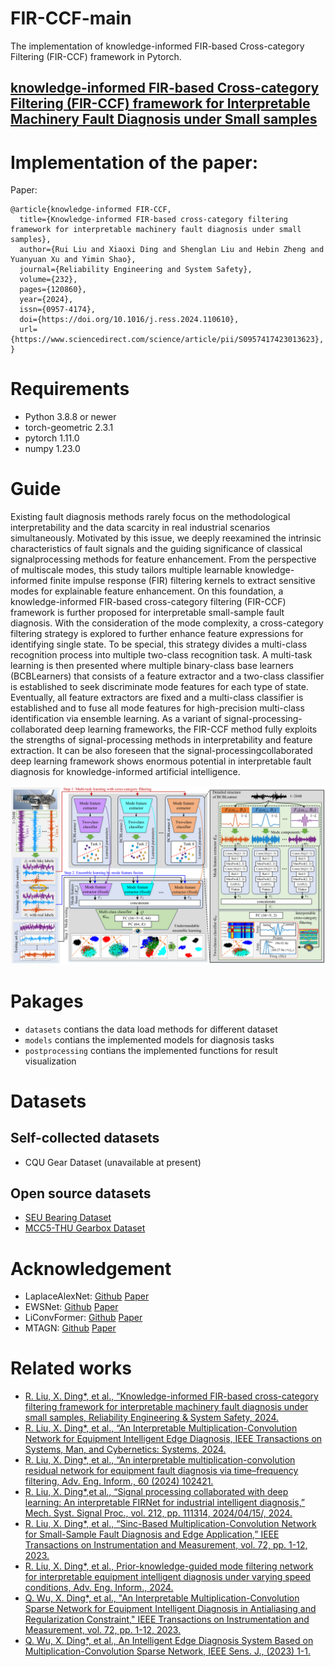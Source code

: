# FIR-CCF-main
The implementation of knowledge-informed FIR-based Cross-category Filtering (FIR-CCF) framework in Pytorch.
## [knowledge-informed FIR-based Cross-category Filtering (FIR-CCF) framework for Interpretable Machinery Fault Diagnosis under Small samples](https://www.sciencedirect.com/science/article/abs/pii/S0951832024006811)

# Implementation of the paper:
Paper:
```
@article{knowledge-informed FIR-CCF,
  title={Knowledge-informed FIR-based cross-category filtering framework for interpretable machinery fault diagnosis under small samples},
  author={Rui Liu and Xiaoxi Ding and Shenglan Liu and Hebin Zheng and Yuanyuan Xu and Yimin Shao},
  journal={Reliability Engineering and System Safety},
  volume={232},
  pages={120860},
  year={2024},
  issn={0957-4174},
  doi={https://doi.org/10.1016/j.ress.2024.110610},
  url={https://www.sciencedirect.com/science/article/pii/S0957417423013623},
}
```
# Requirements
* Python 3.8.8 or newer
* torch-geometric 2.3.1
* pytorch  1.11.0
* numpy  1.23.0

# Guide 
Existing fault diagnosis methods rarely focus on the methodological interpretability and the data scarcity in real industrial scenarios simultaneously. Motivated by this issue, we deeply reexamined the intrinsic characteristics of fault signals and the guiding significance of classical signalprocessing methods for feature enhancement. From the perspective of multiscale modes, this study tailors multiple learnable knowledge-informed finite impulse response (FIR) filtering kernels to extract sensitive modes for explainable feature enhancement. On this foundation, a knowledge-informed FIR-based cross-category filtering (FIR-CCF) framework is further proposed for interpretable small-sample fault diagnosis. With the consideration of the mode complexity, a cross-category filtering strategy is explored to further enhance feature expressions for identifying single state. To be special, this strategy divides a multi-class recognition process into multiple two-class recognition task. A multi-task learning is then presented where multiple binary-class base learners (BCBLearners) that consists of a feature extractor and a two-class classifier is established to seek discriminate mode features for each type of state. Eventually, all feature extractors are fixed and a multi-class classifier is established and to fuse all mode features for high-precision multi-class identification via ensemble learning. As a variant of signal-processing-collaborated deep learning frameworks, the FIR-CCF method fully exploits the strengths of signal-processing methods in interpretability and feature extraction. It can be also foreseen that the signal-processingcollaborated deep learning framework shows enormous potential in interpretable fault diagnosis for knowledge-informed artificial intelligence. 

![FIR-CCF](https://github.com/CQU-BITS/FIR-CCF-main/blob/main/GA.png)

# Pakages
* `datasets` contians the data load methods for different dataset
* `models` contians the implemented models for diagnosis tasks
* `postprocessing` contians the implemented functions for result visualization

# Datasets
## Self-collected datasets
* CQU Gear Dataset (unavailable at present)
## Open source datasets
* [SEU Bearing Dataset](https://github.com/cathysiyu/Mechanical-datasets)
* [MCC5-THU Gearbox Dataset](https://github.com/liuzy0708/MCC5-THU-Gearbox-Benchmark-Datasets)

# Acknowledgement
* LaplaceAlexNet: [Github](https://github.com/HazeDT/WaveletKernelNet)  [Paper](https://ieeexplore.ieee.org/document/9328876)
* EWSNet: [Github](https://github.com/liguge/EWSNet)  [Paper](https://www.sciencedirect.com/science/article/abs/pii/S0278612523001644?via%3Dihub)
* LiConvFormer: [Github](https://github.com/yanshen0210/LiConvFormer-a-lightweight-fault-diagnosis-framework)  [Paper](https://www.sciencedirect.com/science/article/abs/pii/S0957417423018407)
* MTAGN: [Github](https://github.com/shane995/MTAGN)  [Paper](https://www.sciencedirect.com/science/article/abs/pii/S0278612521002521)

# Related works
* [R. Liu, X. Ding*, et al., “Knowledge-informed FIR-based cross-category filtering framework for interpretable machinery fault diagnosis under small samples, Reliability Engineering & System Safety, 2024.](https://www.sciencedirect.com/science/article/pii/S0951832024006811)
* [R. Liu, X. Ding*, et al., “An Interpretable Multiplication-Convolution Network for Equipment Intelligent Edge Diagnosis, IEEE Transactions on Systems, Man, and Cybernetics: Systems, 2024.](https://ieeexplore.ieee.org/abstract/document/10443049)
* [R. Liu, X. Ding*, et al., “An interpretable multiplication-convolution residual network for equipment fault diagnosis via time–frequency filtering, Adv. Eng. Inform., 60 (2024) 102421.](https://www.sciencedirect.com/science/article/pii/S1474034624000697)
* [R. Liu, X. Ding*,et al., “Signal processing collaborated with deep learning: An interpretable FIRNet for industrial intelligent diagnosis,” Mech. Syst. Signal Proc., vol. 212, pp. 111314, 2024/04/15/, 2024.](https://www.sciencedirect.com/science/article/pii/S0888327024002127?via%3Dihub#m0005)
* [R. Liu, X. Ding*, et al., “Sinc-Based Multiplication-Convolution Network for Small-Sample Fault Diagnosis and Edge Application,” IEEE Transactions on Instrumentation and Measurement, vol. 72, pp. 1-12, 2023.](https://ieeexplore.ieee.org/document/10266990)
* [R. Liu, X. Ding*, et al., Prior-knowledge-guided mode filtering network for interpretable equipment intelligent diagnosis under varying speed conditions, Adv. Eng. Inform., 2024.](https://www.sciencedirect.com/science/article/pii/S1474034624001411)
* [Q. Wu, X. Ding*, et al., "An Interpretable Multiplication-Convolution Sparse Network for Equipment Intelligent Diagnosis in Antialiasing and Regularization Constraint," IEEE Transactions on Instrumentation and Measurement, vol. 72, pp. 1-12, 2023.](https://ieeexplore.ieee.org/document/10108914)
* [Q. Wu, X. Ding*, et al., An Intelligent Edge Diagnosis System Based on Multiplication-Convolution Sparse Network, IEEE Sens. J., (2023) 1-1.](https://ieeexplore.ieee.org/document/10227888)

